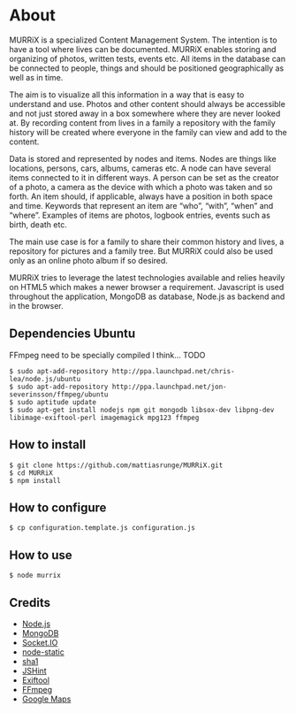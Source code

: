 # About

MURRiX is a specialized Content Management System. The intention is to have a tool where lives can be documented. MURRiX enables storing and organizing of photos, written tests, events etc.
All items in the database can be connected to people, things and should be positioned geographically as well as in time.

The aim is to visualize all this information in a way that is easy to understand and use. Photos and other content should always be accessible and not just stored away in a box somewhere where they are never looked at. By recording content from lives in a family a repository with the family history will be created where everyone in the family can view and add to the content.

Data is stored and represented by nodes and items. Nodes are things like locations, persons, cars, albums, cameras etc. A node can have several items connected to it in different ways. A person can be set as the creator of a photo, a camera as the device with which a photo was taken and so forth. An item should, if applicable, always have a position in both space and time. Keywords that represent an item are “who”, “with”, “when” and “where”. Examples of items are photos, logbook entries, events such as birth, death etc.

The main use case is for a family to share their common history and lives, a repository for pictures and a family tree. But MURRiX could also be used only as an online photo album if so desired.

MURRiX tries to leverage the latest technologies available and relies heavily on HTML5 which makes a newer browser a requirement. Javascript is used throughout the application, MongoDB as database, Node.js as backend and in the browser.


## Dependencies Ubuntu
FFmpeg need to be specially compiled I think... TODO


    $ sudo apt-add-repository http://ppa.launchpad.net/chris-lea/node.js/ubuntu
    $ sudo apt-add-repository http://ppa.launchpad.net/jon-severinsson/ffmpeg/ubuntu
    $ sudo aptitude update
    $ sudo apt-get install nodejs npm git mongodb libsox-dev libpng-dev libimage-exiftool-perl imagemagick mpg123 ffmpeg

## How to install

    $ git clone https://github.com/mattiasrunge/MURRiX.git
    $ cd MURRiX
    $ npm install

## How to configure

    $ cp configuration.template.js configuration.js

## How to use

    $ node murrix
    

## Credits

* [Node.js](http://nodejs.org/)
* [MongoDB](http://www.mongodb.org/)
* [Socket.IO](http://socket.io/)
* [node-static](https://github.com/cloudhead/node-static)
* [sha1](https://github.com/pvorb/node-sha1)
* [JSHint](http://www.jshint.com/)
* [Exiftool](http://owl.phy.queensu.ca/~phil/exiftool/)
* [FFmpeg](http://ffmpeg.org/)
* [Google Maps](https://maps.google.se/)
